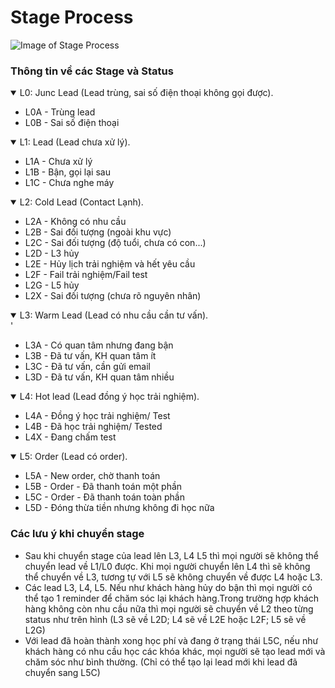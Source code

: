 # Stage Process
![Image of Stage Process](https://github.com/hodu2019/photography/blob/master/photo_2020-02-26_20-19-51.jpg?raw=true)

### Thông tin về các Stage và Status
<details open>
<summary>L0: Junc Lead (Lead trùng, sai số điện thoại không gọi được).</summary>


* L0A - Trùng lead
* L0B - Sai số điện thoại
</details>


<details open>
<summary>L1: Lead (Lead chưa xử lý).</summary>

* L1A - Chưa xử lý
* L1B - Bận, gọi lại sau
* L1C - Chưa nghe máy
</details>


<details open>
<summary>L2: Cold Lead (Contact Lạnh).</summary>

* L2A - Không có nhu cầu
* L2B - Sai đối tượng (ngoài khu vực)
* L2C - Sai đối tượng (độ tuổi, chưa có con...)
* L2D - L3 hủy
* L2E - Hủy lịch trải nghiệm và hết yêu cầu
* L2F - Fail trải nghiệm/Fail test
* L2G - L5 hủy
* L2X - Sai đối tượng (chưa rõ nguyên nhân)
</details>


<details open>
<summary>L3: Warm Lead (Lead có nhu cầu cần tư vấn).</summary>'

* L3A - Có quan tâm nhưng đang bận
* L3B - Đã tư vấn, KH quan tâm ít
* L3C - Đã tư vấn, cần gửi email
* L3D - Đã tư vấn, KH quan tâm nhiều
</details>


<details open>
<summary>L4: Hot lead (Lead đồng ý học trải nghiệm).</summary>

* L4A - Đồng ý học trải nghiệm/ Test
* L4B - Đã học trải nghiệm/ Tested
* L4X - Đang chấm test
</details>

<details open>
<summary>L5: Order (Lead có order).</summary>

* L5A - New order, chờ thanh toán
* L5B - Order - Đã thanh toán một phần
* L5C - Order - Đã thanh toán toàn phần
* L5D - Đóng thừa tiền nhưng không đi học nữa
</details>

### Các lưu ý khi chuyển stage

* Sau khi chuyển stage của lead lên L3, L4 L5 thì mọi người sẽ không thể chuyển lead về L1/L0 được. Khi mọi người chuyển lên L4 thì sẽ không thể chuyển về L3, tương tự với L5 sẽ không chuyển về được L4 hoặc L3.
* Các lead L3, L4, L5. Nếu như khách hàng hủy do bận thì mọi người có thể tạo 1 reminder để chăm sóc lại khách hàng.Trong trường hợp khách hàng không còn nhu cầu nữa thì mọi người sẽ chuyển về L2 theo từng status như trên hình (L3 sẽ về L2D; L4 sẽ về L2E hoặc L2F; L5 sẽ về L2G)
* Với lead đã hoàn thành xong học phí và đang ở trạng thái L5C, nếu như khách hàng có nhu cầu học các khóa khác, mọi người sẽ tạo lead mới và chăm sóc như bình thường. (Chỉ có thể tạo lại lead mới khi lead đã chuyển sang L5C)








